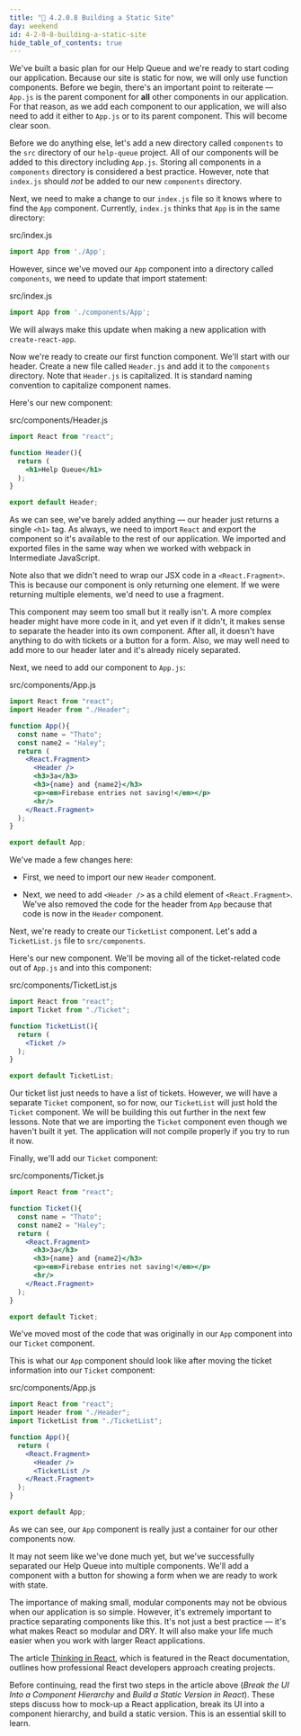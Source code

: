 ```yaml
---
title: "📓 4.2.0.8 Building a Static Site"
day: weekend
id: 4-2-0-8-building-a-static-site
hide_table_of_contents: true
---
```


We've built a basic plan for our Help Queue and we're ready to start coding our application. Because our site is static for now, we will only use function components. Before we begin, there's an important point to reiterate — `App.js` is the parent component for **all** other components in our application. For that reason, as we add each component to our application, we will also need to add it either to `App.js` or to its parent component. This will become clear soon.

Before we do anything else, let's add a new directory called `components` to the `src` directory of our `help-queue` project. All of our components will be added to this directory including `App.js`. Storing all components in a `components` directory is considered a best practice. However, note that `index.js` should *not* be added to our new `components` directory.

Next, we need to make a change to our `index.js` file so it knows where to find the `App` component. Currently, `index.js` thinks that `App` is in the same directory:

<div class="filename">src/index.js</div>

```js
import App from './App';
```

However, since we've moved our `App` component into a directory called `components`, we need to update that import statement:

<div class="filename">src/index.js</div>

```js
import App from './components/App';
```

We will always make this update when making a new application with `create-react-app`.

Now we're ready to create our first function component. We'll start with our header. Create a new file called `Header.js` and add it to the `components` directory. Note that `Header.js` is capitalized. It is standard naming convention to capitalize component names.

Here's our new component:

<div class="filename">src/components/Header.js</div>

```jsx
import React from "react";

function Header(){
  return (
    <h1>Help Queue</h1>
  );
}

export default Header;
```

As we can see, we've barely added anything — our header just returns a single `<h1>` tag. As always, we need to import `React` and export the component so it's available to the rest of our application. We imported and exported files in the same way when we worked with webpack in Intermediate JavaScript.

Note also that we didn't need to wrap our JSX code in a `<React.Fragment>`. This is because our component is only returning one element. If we were returning multiple elements, we'd need to use a fragment.

This component may seem too small but it really isn't. A more complex header might have more code in it, and yet even if it didn't, it makes sense to separate the header into its own component. After all, it doesn't have anything to do with tickets or a button for a form. Also, we may well need to add more to our header later and it's already nicely separated.

Next, we need to add our component to `App.js`:

<div class="filename">src/components/App.js</div>

```jsx
import React from "react";
import Header from "./Header";

function App(){
  const name = "Thato";
  const name2 = "Haley";
  return (
    <React.Fragment>
      <Header />
      <h3>3a</h3>
      <h3>{name} and {name2}</h3>
      <p><em>Firebase entries not saving!</em></p>
      <hr/>
    </React.Fragment>
  );
}

export default App;
```

We've made a few changes here:

* First, we need to import our new `Header` component.

* Next, we need to add `<Header />` as a child element of `<React.Fragment>`. We've also removed the code for the header from `App` because that code is now in the `Header` component.

Next, we're ready to create our `TicketList` component. Let's add a `TicketList.js` file to `src/components`.

Here's our new component. We'll be moving all of the ticket-related code out of `App.js` and into this component:

<div class="filename">src/components/TicketList.js</div>

```jsx
import React from "react";
import Ticket from "./Ticket";

function TicketList(){
  return (
    <Ticket />
  );
}

export default TicketList;
```

Our ticket list just needs to have a list of tickets. However, we will have a separate `Ticket` component, so for now, our `TicketList` will just hold the `Ticket` component. We will be building this out further in the next few lessons. Note that we are importing the `Ticket` component even though we haven't built it yet. The application will not compile properly if you try to run it now.

Finally, we'll add our `Ticket` component:

<div class="filename">src/components/Ticket.js</div>

```jsx
import React from "react";

function Ticket(){
  const name = "Thato";
  const name2 = "Haley";
  return (
    <React.Fragment>
      <h3>3a</h3>
      <h3>{name} and {name2}</h3>
      <p><em>Firebase entries not saving!</em></p>
      <hr/>
    </React.Fragment>
  );
}

export default Ticket;
```

We've moved most of the code that was originally in our `App` component into our `Ticket` component.

This is what our `App` component should look like after moving the ticket information into our `Ticket` component:

<div class="filename">src/components/App.js</div>

```jsx
import React from "react";
import Header from "./Header";
import TicketList from "./TicketList";

function App(){
  return ( 
    <React.Fragment>
      <Header />
      <TicketList />
    </React.Fragment>
  );
}

export default App;
```

As we can see, our `App` component is really just a container for our other components now.

It may not seem like we've done much yet, but we've successfully separated our Help Queue into multiple components. We'll add a component with a button for showing a form when we are ready to work with state.

The importance of making small, modular components may not be obvious when our application is so simple. However, it's extremely important to practice separating components like this. It's not just a best practice — it's what makes React so modular and DRY. It will also make your life much easier when you work with larger React applications.

The article [Thinking in React](https://facebook.github.io/react/docs/thinking-in-react.html), which is featured in the React documentation, outlines how professional React developers approach creating projects.

Before continuing, read the first two steps in the article above (_Break the UI Into a Component Hierarchy_ and _Build a Static Version in React_). These steps discuss how to mock-up a React application, break its UI into a component hierarchy, and build a static version. This is an essential skill to learn.
